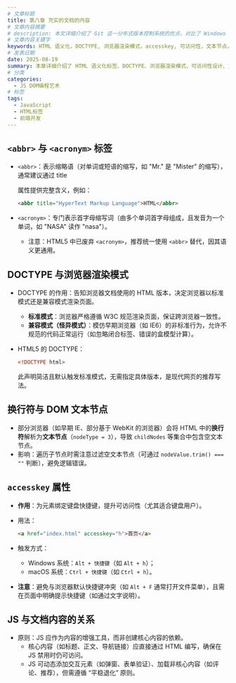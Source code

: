 ```yaml
---
# 文章标题
title: 第八章 充实的文档的内容
# 文章内容摘要
# description: 本文详细介绍了 Git 这一分布式版本控制系统的优点，对比了 Windows 与 macOS/Linux 系统下的常用命令，讲解了 vim 操作模式及常用命令，还阐述了 Git 的基本配置、特定项目配置和命令缩写设置等内容。
# 文章内容关键字
keywords: HTML 语义化，DOCTYPE, 浏览器渲染模式，accesskey, 可访问性，文本节点，abbr 标签
# 发表日期
date: 2025-08-19
summary: 本章详细介绍了 HTML 语义化标签、DOCTYPE、浏览器渲染模式、可访问性设计、文本节点、`<abbr>` 标签等概念，帮助读者更好地理解和使用 HTML。
# 分类
categories:
  - JS DOM编程艺术
# 标签
tags:
  - JavaScript
  - HTML标签
  - 前端开发
---
```


## `<abbr>` 与 `<acronym>` 标签

- `<abbr>`：表示缩略语（对单词或短语的缩写，如 "Mr." 是 "Mister" 的缩写），通常建议通过 title

  属性提供完整含义，例如：

  ```html
  <abbr title="HyperText Markup Language">HTML</abbr>
  ```

- `<acronym>`：专门表示首字母缩写词（由多个单词首字母组成，且发音为一个单词，如 "NASA" 读作 "nasa"）。

  - 注意：HTML5 中已废弃 `<acronym>`，推荐统一使用 `<abbr>` 替代，因其语义更通用。

## DOCTYPE 与浏览器渲染模式

- DOCTYPE 的作用：告知浏览器文档使用的 HTML 版本，决定浏览器以标准模式还是兼容模式渲染页面。

  - **标准模式**：浏览器严格遵循 W3C 规范渲染页面，保证跨浏览器一致性。
  - **兼容模式（怪异模式）**：模仿早期浏览器（如 IE6）的非标准行为，允许不规范的代码正常运行（如忽略闭合标签、错误的盒模型计算）。

- HTML5 的 DOCTYPE：

  ```html
  <!DOCTYPE html>
  ```

  此声明简洁且默认触发标准模式，无需指定具体版本，是现代网页的推荐写法。

## 换行符与 DOM 文本节点

- 部分浏览器（如早期 IE、部分基于 WebKit 的浏览器）会将 HTML 中的**换行符**解析为**文本节点**（`nodeType = 3`），导致 `childNodes` 等集合中包含空文本节点。
- 影响：遍历子节点时需注意过滤空文本节点（可通过 `nodeValue.trim() === ""` 判断），避免逻辑错误。

## `accesskey` 属性

- **作用**：为元素绑定键盘快捷键，提升可访问性（尤其适合键盘用户）。

- 用法：

  ```html
  <a href="index.html" accesskey="h">首页</a>
  ```

- 触发方式：

  - Windows 系统：`Alt + 快捷键`（如 `Alt + h`）；
  - macOS 系统：`Ctrl + 快捷键`（如 `Ctrl + h`）。

- **注意**：避免与浏览器默认快捷键冲突（如 `Alt + F` 通常打开文件菜单），且需在页面中明确提示快捷键（如通过文字说明）。

## JS 与文档内容的关系

- 原则：JS 应作为内容的增强工具，而非创建核心内容的依赖。
  - 核心内容（如标题、正文、导航链接）应直接通过 HTML 编写，确保在 JS 禁用时仍可访问。
  - JS 可动态添加交互元素（如弹窗、表单验证）、加载非核心内容（如评论、推荐），但需遵循 “平稳退化” 原则。
